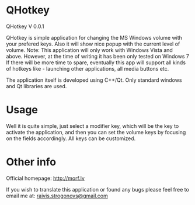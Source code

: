 QHotkey
=======


QHotkey V 0.0.1

QHotkey is simple application for changing the MS Windows volume with your prefered keys. Also it will show nice popup with the current level of volume. Note: This application will only work with Windows Vista and above. However, at the time of writing it has been only tested on Windows 7
If there will be more time to spare, eventually this app will support all kinds of hotkeys like - launching other applications, all media buttons etc.

The application itself is developed using C++/Qt. Only standard windows and Qt libraries are used. 

Usage
=====
Well it is quite simple, just select a modifier key, which will be the key to activate the application, and then you can set the volume keys by focusing on the fields accordingly. All keys can be customized. 



Other info
==========

Official homepage: http://morf.lv

If you wish to translate this application or found any bugs please feel free to email me at: raivis.strogonovs@gmail.com
